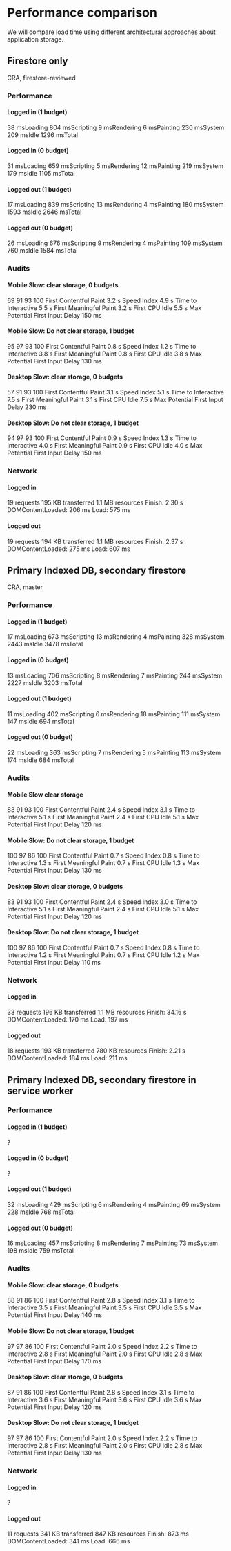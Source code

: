 # Performance comparison

We will compare load time using different architectural approaches about application storage.

## Firestore only
CRA, firestore-reviewed

### Performance
#### Logged in (1 budget)
38 msLoading
804 msScripting
9 msRendering
6 msPainting
230 msSystem
209 msIdle
1296 msTotal
#### Logged in (0 budget)
31 msLoading
659 msScripting
5 msRendering
12 msPainting
219 msSystem
179 msIdle
1105 msTotal

#### Logged out (1 budget)
17 msLoading
839 msScripting
13 msRendering
4 msPainting
180 msSystem
1593 msIdle
2646 msTotal

#### Logged out (0 budget)
26 msLoading
676 msScripting
9 msRendering
4 msPainting
109 msSystem
760 msIdle
1584 msTotal

### Audits
#### Mobile Slow: clear storage, 0 budgets
69 91 93 100
First Contentful Paint  3.2 s
Speed Index             4.9 s
Time to Interactive     5.5 s
First Meaningful Paint  3.2 s
First CPU Idle          5.5 s
Max Potential First Input Delay 150 ms

#### Mobile Slow: Do not clear storage, 1 budget
95 97 93 100
First Contentful Paint  0.8 s
Speed Index             1.2 s
Time to Interactive     3.8 s
First Meaningful Paint  0.8 s
First CPU Idle          3.8 s
Max Potential First Input Delay 130 ms

#### Desktop Slow: clear storage, 0 budgets
57 91 93 100
First Contentful Paint  3.1 s
Speed Index             5.1 s
Time to Interactive     7.5 s
First Meaningful Paint  3.1 s
First CPU Idle          7.5 s
Max Potential First Input Delay 230 ms

#### Desktop Slow: Do not clear storage, 1 budget
94 97 93 100
First Contentful Paint  0.9 s
Speed Index             1.3 s
Time to Interactive     4.0 s
First Meaningful Paint  0.9 s
First CPU Idle          4.0 s
Max Potential First Input Delay 150 ms

### Network
#### Logged in
19 requests
195 KB transferred
1.1 MB resources
Finish: 2.30 s
DOMContentLoaded: 206 ms
Load: 575 ms

#### Logged out
19 requests
194 KB transferred
1.1 MB resources
Finish: 2.37 s
DOMContentLoaded: 275 ms
Load: 607 ms


## Primary Indexed DB, secondary firestore
CRA, master

### Performance 
#### Logged in (1 budget)
17 msLoading
673 msScripting
13 msRendering
4 msPainting
328 msSystem
2443 msIdle
3478 msTotal
#### Logged in (0 budget)
13 msLoading
706 msScripting
8 msRendering
7 msPainting
244 msSystem
2227 msIdle
3203 msTotal

#### Logged out (1 budget)
11 msLoading
402 msScripting
6 msRendering
18 msPainting
111 msSystem
147 msIdle
694 msTotal
#### Logged out (0 budget)
22 msLoading
363 msScripting
7 msRendering
5 msPainting
113 msSystem
174 msIdle
684 msTotal

### Audits 

#### Mobile Slow clear storage
83 91 93 100
First Contentful Paint  2.4 s
Speed Index             3.1 s
Time to Interactive     5.1 s
First Meaningful Paint  2.4 s
First CPU Idle          5.1 s
Max Potential First Input Delay 120 ms

#### Mobile Slow: Do not clear storage, 1 budget
100 97 86 100
First Contentful Paint  0.7 s
Speed Index             0.8 s
Time to Interactive     1.3 s
First Meaningful Paint  0.7 s
First CPU Idle          1.3 s
Max Potential First Input Delay 130 ms

#### Desktop Slow: clear storage, 0 budgets
83 91 93 100
First Contentful Paint  2.4 s
Speed Index             3.0 s
Time to Interactive     5.1 s
First Meaningful Paint  2.4 s
First CPU Idle          5.1 s
Max Potential First Input Delay 120 ms

#### Desktop Slow: Do not clear storage, 1 budget
100 97 86 100
First Contentful Paint  0.7 s
Speed Index             0.8 s
Time to Interactive     1.2 s
First Meaningful Paint  0.7 s
First CPU Idle          1.2 s
Max Potential First Input Delay 110 ms


### Network
#### Logged in
33 requests
196 KB transferred
1.1 MB resources
Finish: 34.16 s
DOMContentLoaded: 170 ms
Load: 197 ms

#### Logged out
18 requests
193 KB transferred
780 KB resources
Finish: 2.21 s
DOMContentLoaded: 184 ms
Load: 211 ms

## Primary Indexed DB, secondary firestore in service worker

### Performance 
#### Logged in (1 budget)
?
#### Logged in (0 budget)
?

#### Logged out (1 budget)
32 msLoading
429 msScripting
6 msRendering
4 msPainting
69 msSystem
228 msIdle
768 msTotal

#### Logged out (0 budget)
16 msLoading
457 msScripting
8 msRendering
7 msPainting
73 msSystem
198 msIdle
759 msTotal

### Audits 

#### Mobile Slow: clear storage, 0 budgets
88 91 86 100
First Contentful Paint  2.8 s
Speed Index             3.1 s
Time to Interactive     3.5 s
First Meaningful Paint  3.5 s
First CPU Idle          3.5 s
Max Potential First Input Delay 140 ms

#### Mobile Slow: Do not clear storage, 1 budget
97 97 86 100
First Contentful Paint  2.0 s
Speed Index             2.2 s
Time to Interactive     2.8 s
First Meaningful Paint  2.0 s
First CPU Idle          2.8 s
Max Potential First Input Delay 170 ms

#### Desktop Slow: clear storage, 0 budgets
87 91 86 100
First Contentful Paint  2.8 s
Speed Index             3.1 s
Time to Interactive     3.6 s
First Meaningful Paint  3.6 s
First CPU Idle          3.6 s
Max Potential First Input Delay 120 ms


#### Desktop Slow: Do not clear storage, 1 budget
97 97 86 100
First Contentful Paint  2.0 s
Speed Index             2.2 s
Time to Interactive     2.8 s
First Meaningful Paint  2.0 s
First CPU Idle          2.8 s
Max Potential First Input Delay 130 ms

### Network
#### Logged in
?
#### Logged out
11 requests
341 KB transferred
847 KB resources
Finish: 873 ms
DOMContentLoaded: 341 ms
Load: 666 ms

